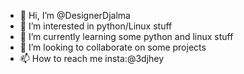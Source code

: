 - 👋 Hi, I’m @DesignerDjalma
- 👀 I’m interested in python/Linux stuff
- 🌱 I’m currently learning some python and linux stuff
- 💞️ I’m looking to collaborate on some projects
- 📫 How to reach me insta:@3djhey

<!---
DesignerDjalma/DesignerDjalma is a ✨ special ✨ repository because its `README.md` (this file) appears on your GitHub profile.
You can click the Preview link to take a look at your changes.
--->

